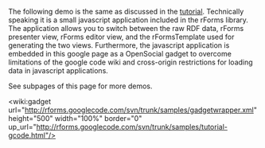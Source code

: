 The following demo is the same as discussed in the [tutorial](Tutorial.md). Technically speaking it is a small javascript application included in the rForms library. The application allows you to switch between the raw RDF data, rForms presenter view, rForms editor view, and the rFormsTemplate used for generating the two views. Furthermore, the javascript application is embedded in this google page as a OpenSocial gadget to overcome limitations of the google code wiki and cross-origin restrictions for loading data in javascript applications.

See subpages of this page for more demos.

<wiki:gadget url="http://rforms.googlecode.com/svn/trunk/samples/gadgetwrapper.xml" height="500" width="100%" border="0" up\_url="http://rforms.googlecode.com/svn/trunk/samples/tutorial-gcode.html"/>